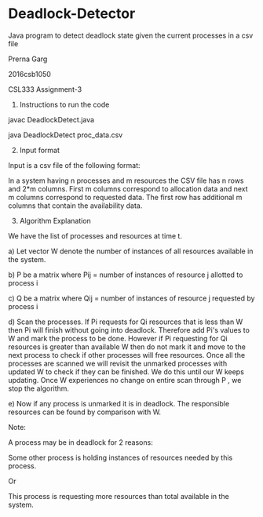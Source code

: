 # Deadlock-Detector

Java program to detect deadlock state given the current processes in a csv file

Prerna Garg

2016csb1050

CSL333 Assignment-3

1) Instructions to run the code

javac DeadlockDetect.java

java DeadlockDetect proc_data.csv

2) Input format 

Input is a csv file of the following format:

In a system having n processes and m resources the CSV file has n rows and 2*m columns. First m columns correspond to allocation data and next m columns correspond to requested data. The first row has additional m columns that contain the availability data.

3) Algorithm Explanation

We have the list of processes and resources at time t.

a) Let vector W denote the number of instances of all resources available in the system. 

b) P be a matrix where Pij = number of instances of resource j allotted to process i

c) Q be a matrix where Qij = number of instances of resource j requested by process i

d) Scan the processes. If Pi requests for Qi resources that is less than W then Pi will finish without going into deadlock. Therefore add Pi's values to W and mark the process to be done. However if Pi requesting for Qi resources is greater than available W then do not mark it and move to the next process to check if other processes will free resources. Once all the processes are scanned we will revisit the unmarked processes with updated W to check if they can be finished. We do this until our W keeps updating. Once W experiences no change on entire scan through P , we stop the algorithm. 

e) Now if any process is unmarked it is in deadlock. The responsible resources can be found by comparison with W.

Note:

A process may be in deadlock for 2 reasons:

Some other process is holding instances of resources needed by this process.

Or

This process is requesting more resources than total available in the system.
